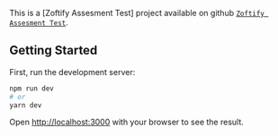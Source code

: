 This is a [Zoftify Assesment Test] project available on github [`Zoftify Assesment Test`](https://github.com/Zufarbek/zoftify-assesment-task).

## Getting Started

First, run the development server:

```bash
npm run dev
# or
yarn dev
```

Open [http://localhost:3000](http://localhost:3000) with your browser to see the result.

